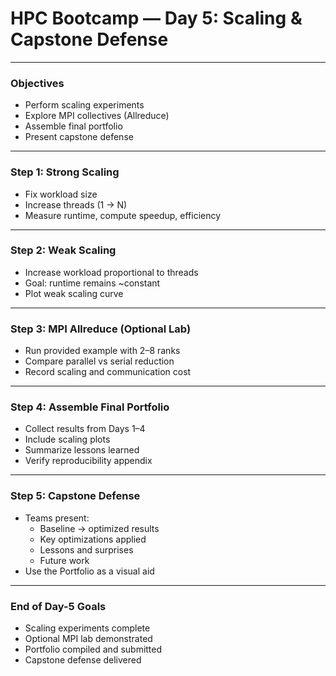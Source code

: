 # HPC Bootcamp — Day 5: Scaling & Capstone Defense

---

### Objectives
- Perform scaling experiments
- Explore MPI collectives (Allreduce)
- Assemble final portfolio
- Present capstone defense

---

### Step 1: Strong Scaling
- Fix workload size
- Increase threads (1 → N)
- Measure runtime, compute speedup, efficiency

---

### Step 2: Weak Scaling
- Increase workload proportional to threads
- Goal: runtime remains ~constant
- Plot weak scaling curve

---

### Step 3: MPI Allreduce (Optional Lab)
- Run provided example with 2–8 ranks
- Compare parallel vs serial reduction
- Record scaling and communication cost

---

### Step 4: Assemble Final Portfolio
- Collect results from Days 1–4
- Include scaling plots
- Summarize lessons learned
- Verify reproducibility appendix

---

### Step 5: Capstone Defense
- Teams present:
  - Baseline → optimized results
  - Key optimizations applied
  - Lessons and surprises
  - Future work
- Use the Portfolio as a visual aid

---

### End of Day-5 Goals
- Scaling experiments complete
- Optional MPI lab demonstrated
- Portfolio compiled and submitted
- Capstone defense delivered
